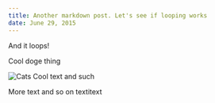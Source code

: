 ```yaml
---
title: Another markdown post. Let's see if looping works
date: June 29, 2015
---
```


And it loops!

Cool doge thing

![Cats](http://placekitten.com/g/200/300)
Cool text and such

More text and so on
textitext
